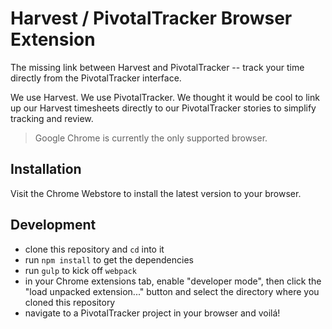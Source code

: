 # Harvest / PivotalTracker Browser Extension

The missing link between Harvest and PivotalTracker -- track your time
directly from the PivotalTracker interface.

We use Harvest. We use PivotalTracker. We thought it would be cool to link up
our Harvest timesheets directly to our PivotalTracker stories to simplify
tracking and review.

> Google Chrome is currently the only supported browser.



## Installation

Visit the Chrome Webstore to install the latest version to your browser.



## Development

- clone this repository and `cd` into it
- run `npm install` to get the dependencies
- run `gulp` to kick off `webpack`
- in your Chrome extensions tab, enable "developer mode", then click the
  "load unpacked extension..." button and select the directory where you
  cloned this repository
- navigate to a PivotalTracker project in your browser and voilá!
